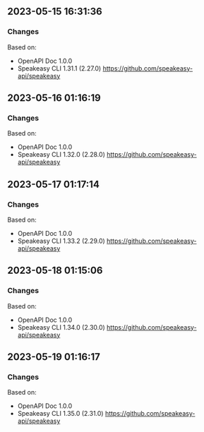 

## 2023-05-15 16:31:36
### Changes
Based on:
- OpenAPI Doc 1.0.0 
- Speakeasy CLI 1.31.1 (2.27.0) https://github.com/speakeasy-api/speakeasy

## 2023-05-16 01:16:19
### Changes
Based on:
- OpenAPI Doc 1.0.0 
- Speakeasy CLI 1.32.0 (2.28.0) https://github.com/speakeasy-api/speakeasy

## 2023-05-17 01:17:14
### Changes
Based on:
- OpenAPI Doc 1.0.0 
- Speakeasy CLI 1.33.2 (2.29.0) https://github.com/speakeasy-api/speakeasy

## 2023-05-18 01:15:06
### Changes
Based on:
- OpenAPI Doc 1.0.0 
- Speakeasy CLI 1.34.0 (2.30.0) https://github.com/speakeasy-api/speakeasy

## 2023-05-19 01:16:17
### Changes
Based on:
- OpenAPI Doc 1.0.0 
- Speakeasy CLI 1.35.0 (2.31.0) https://github.com/speakeasy-api/speakeasy